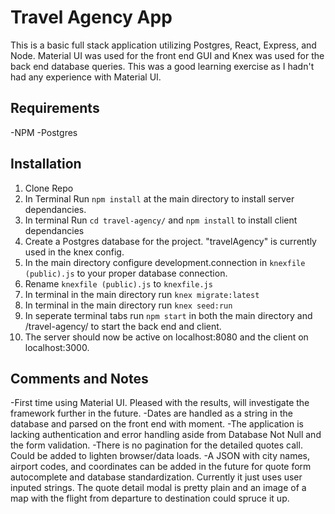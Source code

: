 # Travel Agency App
This is a basic full stack application utilizing Postgres, React, Express, and Node. Material UI was used for the front end GUI and Knex was used for the back end database queries. This was a good learning exercise as I hadn't had any experience with Material UI.

## Requirements
-NPM
-Postgres

## Installation
1. Clone Repo
2. In Terminal Run ```npm install``` at the main directory to install server dependancies.
3. In terminal Run ```cd travel-agency/``` and ```npm install``` to install client dependancies
4. Create a Postgres database for the project. "travelAgency" is currently used in the knex config.
5. In the main directory configure development.connection in ```knexfile (public).js``` to your proper database connection.
6. Rename ```knexfile (public).js``` to ```knexfile.js```
7. In terminal in the main directory run ```knex migrate:latest```
8. In terminal in the main directory run ```knex seed:run```
9. In seperate terminal tabs run ```npm start``` in both the main directory and /travel-agency/ to start the back end and client.
10. The server should now be active on localhost:8080 and the client on localhost:3000.

## Comments and Notes
-First time using Material UI. Pleased with the results, will investigate the framework further in the future.
-Dates are handled as a string in the database and parsed on the front end with moment.
-The application is lacking authentication and error handling aside from Database Not Null and the form validation.
-There is no pagination for the detailed quotes call. Could be added to lighten browser/data loads.
-A JSON with city names, airport codes, and coordinates can be added in the future for quote form autocomplete and database standardization. Currently it just uses user inputed strings. The quote detail modal is pretty plain and an image of a map with the flight from departure to destination could spruce it up.